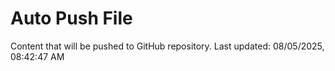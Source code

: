 # Auto Push File

Content that will be pushed to GitHub repository.
Last updated: 08/05/2025, 08:42:47 AM